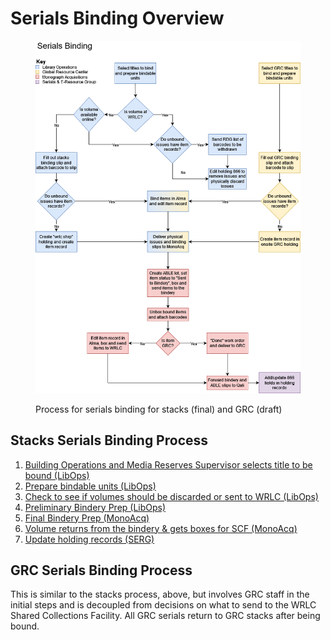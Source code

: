 # Serials Binding Overview

<figure><img src="../../.gitbook/assets/Content Management physical workflow overviews-Serials Binding.drawio.png" alt=""><figcaption><p>Process for serials binding for stacks (final) and GRC (draft)</p></figcaption></figure>

## Stacks Serials Binding Process

1. [Building Operations and Media Reserves Supervisor selects title to be bound (LibOps)](../../partners/library-operations-team/serials-binding-libops-steps.md)
2. [Prepare bindable units (LibOps)](../../partners/library-operations-team/serials-binding-libops-steps.md#step-2-prepare-bindable-units)
3. [Check to see if volumes should be discarded or sent to WRLC (LibOps)](../../partners/library-operations-team/serials-binding-libops-steps.md#step-3-check-to-see-if-volumes-should-be-discarded-or-sent-to-wrlc)
4. [Preliminary Bindery Prep (LibOps)](../../partners/library-operations-team/serials-binding-libops-steps.md#step-4-preliminary-bindery-prep)
5. [Final Bindery Prep (MonoAcq)](../../content-management-processes/bindery/serials-binding-monoacq-steps.md#docs-internal-guid-06d35ff4-7fff-f045-2413-1b5a4dbfd342)
6. [Volume returns from the bindery & gets boxes for SCF (MonoAcq)](../../content-management-processes/bindery/serials-binding-monoacq-steps.md#step-6-volume-returns-from-the-bindery-and-gets-boxes-for-scf)
7. [Update holding records (SERG)](../../content-management-processes/serials/serials-binding-serg-steps.md)



## GRC Serials Binding Process

This is similar to the stacks process, above, but involves GRC staff in the initial steps and is decoupled from decisions on what to send to the WRLC Shared Collections Facility. All GRC serials return to GRC stacks after being bound.

